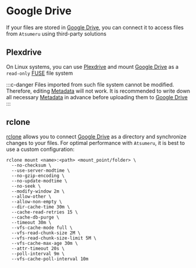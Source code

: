 # Google Drive

If your files are stored in [Google Drive](https://drive.google.com/), you can connect it to access files from `Atsumeru` using third-party solutions

## Plexdrive

On Linux systems, you can use [Plexdrive](https://github.com/plexdrive/plexdrive) and mount [Google Drive](https://drive.google.com/) as a `read-only` [FUSE](https://www.wikiwand.com/ru/Filesystem_in_Userspace) file system

:::c-danger
Files imported from such file system cannot be modified. Therefore, editing [Metadata](./metadata.md) will not work. It is recommended to write down all necessary [Metadata](./metadata.md) in advance before uploading them to [Google Drive](https://drive.google.com/)
:::

## rclone

[rclone](https://rclone.org/) allows you to connect [Google Drive](https://drive.google.com/) as a directory and synchronize changes to your files. For optimal performance with `Atsumeru`, it is best to use a custom configuration:
```
rclone mount <name>:<path> <mount_point/folder> \
  --no-checksum \
  --use-server-modtime \
  --no-gzip-encoding \
  --no-update-modtime \
  --no-seek \
  --modify-window 2m \
  --allow-other \
  --allow-non-empty \
  --dir-cache-time 30m \
  --cache-read-retries 15 \
  --cache-db-purge \
  --timeout 30m \
  --vfs-cache-mode full \
  --vfs-read-chunk-size 2M \
  --vfs-read-chunk-size-limit 5M \
  --vfs-cache-max-age 30m \
  --attr-timeout 20s \
  --poll-interval 9m \
  --vfs-cache-poll-interval 10m
```